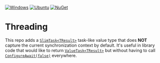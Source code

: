 [![Windows](https://github.com/menees/Threading/actions/workflows/windows.yml/badge.svg)](https://github.com/menees/Threading/actions/workflows/windows.yml)
[![Ubuntu](https://github.com/menees/Threading/actions/workflows/ubuntu.yml/badge.svg)](https://github.com/menees/Threading/actions/workflows/ubuntu.yml)
[![NuGet](https://img.shields.io/nuget/vpre/Menees.Threading)](https://www.nuget.org/packages/Menees.Threading/)

# Threading
This repo adds a [`SlimTask<TResult>`](src/Menees.Threading/Tasks/SlimTask.cs) task-like value type that does **NOT** capture the current synchronization context by default.
It's useful in library code that would like to return [`ValueTask<TResult>`](https://learn.microsoft.com/en-us/dotnet/api/system.threading.tasks.valuetask-1) but without having to call [`ConfigureAwait(false)`](https://devblogs.microsoft.com/dotnet/configureawait-faq/#when-should-i-use-configureawait(false)) everywhere.
